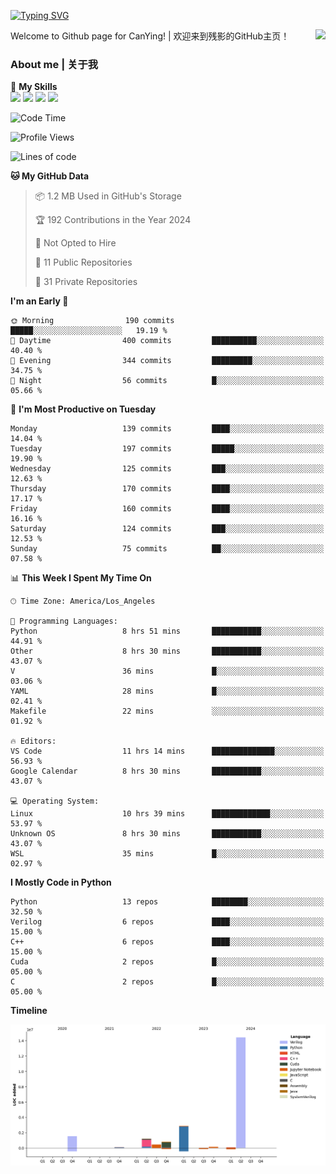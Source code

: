 [![Typing SVG](https://readme-typing-svg.herokuapp.com?size=25&duration=3500&color=00FFFF&vCenter=true&width=250&height=40&lines=Hi+Welcome+%F0%9F%91%8B%F0%9F%8F%BB;I'm+CanYing|残影)](https://git.io/typing-svg)

<a href="#">
  <img align="right" src="https://github-readme-stats.vercel.app/api?username=CanYing0913&count_private=true&rank_icon=github&show_icons=true&bg_color=15,f2f7fd,E0EAFC&" />
</a>

Welcome to Github page for CanYing! | 欢迎来到残影的GitHub主页！

### About me | 关于我

🌟 **My Skills**  
![](https://img.shields.io/badge/-C-A8B9CC?style=flat-square&logo=C&logoColor=fff)
![](https://img.shields.io/badge/-C++-00599C?style=flat-square&logo=Cpp&logoColor=fff)
![](https://img.shields.io/badge/-Python-3776AB?style=flat-square&logo=Python&logoColor=fff)
![](https://img.shields.io/badge/-Linux-000000?style=flat-square&logo=Linux&logoColor=fff)

<!--START_SECTION:waka-->
![Code Time](http://img.shields.io/badge/Code%20Time-258%20hrs%2029%20mins-blue)

![Profile Views](http://img.shields.io/badge/Profile%20Views-1-blue)

![Lines of code](https://img.shields.io/badge/From%20Hello%20World%20I%27ve%20Written-21.6%20million%20lines%20of%20code-blue)

**🐱 My GitHub Data** 

> 📦 1.2 MB Used in GitHub's Storage 
 > 
> 🏆 192 Contributions in the Year 2024
 > 
> 🚫 Not Opted to Hire
 > 
> 📜 11 Public Repositories 
 > 
> 🔑 31 Private Repositories 
 > 
**I'm an Early 🐤** 

```text
🌞 Morning                190 commits         █████░░░░░░░░░░░░░░░░░░░░   19.19 % 
🌆 Daytime                400 commits         ██████████░░░░░░░░░░░░░░░   40.40 % 
🌃 Evening                344 commits         █████████░░░░░░░░░░░░░░░░   34.75 % 
🌙 Night                  56 commits          █░░░░░░░░░░░░░░░░░░░░░░░░   05.66 % 
```
📅 **I'm Most Productive on Tuesday** 

```text
Monday                   139 commits         ████░░░░░░░░░░░░░░░░░░░░░   14.04 % 
Tuesday                  197 commits         █████░░░░░░░░░░░░░░░░░░░░   19.90 % 
Wednesday                125 commits         ███░░░░░░░░░░░░░░░░░░░░░░   12.63 % 
Thursday                 170 commits         ████░░░░░░░░░░░░░░░░░░░░░   17.17 % 
Friday                   160 commits         ████░░░░░░░░░░░░░░░░░░░░░   16.16 % 
Saturday                 124 commits         ███░░░░░░░░░░░░░░░░░░░░░░   12.53 % 
Sunday                   75 commits          ██░░░░░░░░░░░░░░░░░░░░░░░   07.58 % 
```


📊 **This Week I Spent My Time On** 

```text
🕑︎ Time Zone: America/Los_Angeles

💬 Programming Languages: 
Python                   8 hrs 51 mins       ███████████░░░░░░░░░░░░░░   44.91 % 
Other                    8 hrs 30 mins       ███████████░░░░░░░░░░░░░░   43.07 % 
V                        36 mins             █░░░░░░░░░░░░░░░░░░░░░░░░   03.06 % 
YAML                     28 mins             █░░░░░░░░░░░░░░░░░░░░░░░░   02.41 % 
Makefile                 22 mins             ░░░░░░░░░░░░░░░░░░░░░░░░░   01.92 % 

🔥 Editors: 
VS Code                  11 hrs 14 mins      ██████████████░░░░░░░░░░░   56.93 % 
Google Calendar          8 hrs 30 mins       ███████████░░░░░░░░░░░░░░   43.07 % 

💻 Operating System: 
Linux                    10 hrs 39 mins      █████████████░░░░░░░░░░░░   53.97 % 
Unknown OS               8 hrs 30 mins       ███████████░░░░░░░░░░░░░░   43.07 % 
WSL                      35 mins             █░░░░░░░░░░░░░░░░░░░░░░░░   02.97 % 
```

**I Mostly Code in Python** 

```text
Python                   13 repos            ████████░░░░░░░░░░░░░░░░░   32.50 % 
Verilog                  6 repos             ████░░░░░░░░░░░░░░░░░░░░░   15.00 % 
C++                      6 repos             ████░░░░░░░░░░░░░░░░░░░░░   15.00 % 
Cuda                     2 repos             █░░░░░░░░░░░░░░░░░░░░░░░░   05.00 % 
C                        2 repos             █░░░░░░░░░░░░░░░░░░░░░░░░   05.00 % 
```



**Timeline**

![Lines of Code chart](https://raw.githubusercontent.com/CanYing0913/CanYing0913/master/assets/bar_graph.png)


<!--END_SECTION:waka-->
